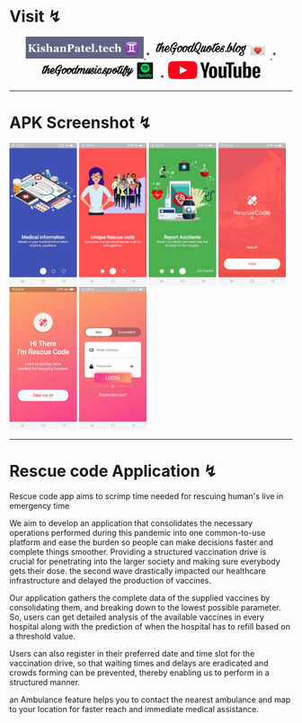  # Visit ↯
<div align="center"> <a href="https://kishanpatel.tech"><img src="tech.JPG" width="210"> </a> *
              <a href="https://thegoodquotess.blogspot.com"><img src="blog.jpeg" width="210"> </a> *
              <a href="https://sptfy.com/thegoodmusic"><img src="spotify.jpeg" width="210"></a> *
              <a href="https://www.youtube.com/channel/UCPghypjzxDj_gSj0yYX9lbw/"><img src="youtubee.jpg" width="170"></a></div>

<hr>

# APK Screenshot ↯
<img src="ImagesReadme/1.jpeg" width="120"> <img src="ImagesReadme/2.jpeg" width="120">
<img src="ImagesReadme/3.jpeg" width="120"> <img src="ImagesReadme/4.jpeg" width="120">
<img src="ImagesReadme/5.jpeg" width="120"> <img src="ImagesReadme/6.jpeg" width="120">
<hr>

# Rescue code Application ↯
<p>
Rescue code app aims to scrimp time needed for rescuing human's live in emergency time 

We aim to develop an application that consolidates the necessary operations performed during this  pandemic into one common-to-use platform and ease the burden so people can make decisions faster and  complete things smoother. Providing a structured vaccination drive is crucial for penetrating into the larger society and making sure everybody gets their dose. the second wave drastically impacted our healthcare infrastructure and delayed the production of vaccines. 

Our application gathers the complete data of the supplied vaccines by consolidating them, and breaking down to the lowest possible parameter. So, users can get detailed analysis of the available vaccines in every hospital along with the prediction of when the hospital has to refill based on a threshold value.

Users can also register in their preferred date and time slot for the vaccination drive, so that waiting times and delays are eradicated and crowds forming can be prevented, thereby enabling us to perform in a structured manner. 

an Ambulance feature helps you to contact the nearest ambulance and map to your location for faster reach and immediate medical assistance.
</p>






 
